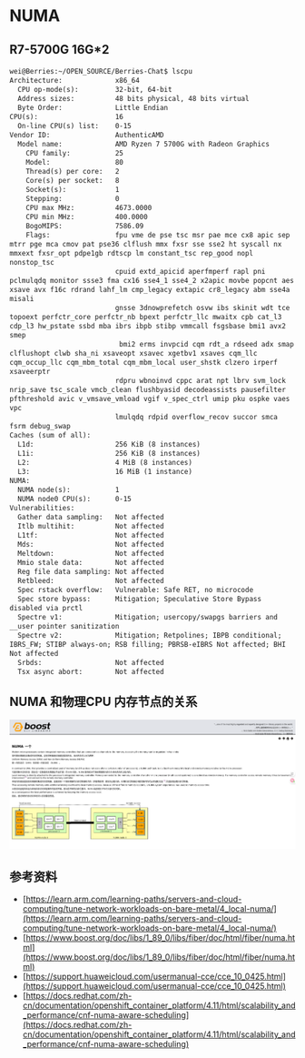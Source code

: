# NUMA


## R7-5700G 16G*2
```shell
wei@Berries:~/OPEN_SOURCE/Berries-Chat$ lscpu 
Architecture:             x86_64
  CPU op-mode(s):         32-bit, 64-bit
  Address sizes:          48 bits physical, 48 bits virtual
  Byte Order:             Little Endian
CPU(s):                   16
  On-line CPU(s) list:    0-15
Vendor ID:                AuthenticAMD
  Model name:             AMD Ryzen 7 5700G with Radeon Graphics
    CPU family:           25
    Model:                80
    Thread(s) per core:   2
    Core(s) per socket:   8
    Socket(s):            1
    Stepping:             0
    CPU max MHz:          4673.0000
    CPU min MHz:          400.0000
    BogoMIPS:             7586.09
    Flags:                fpu vme de pse tsc msr pae mce cx8 apic sep mtrr pge mca cmov pat pse36 clflush mmx fxsr sse sse2 ht syscall nx mmxext fxsr_opt pdpe1gb rdtscp lm constant_tsc rep_good nopl nonstop_tsc 
                          cpuid extd_apicid aperfmperf rapl pni pclmulqdq monitor ssse3 fma cx16 sse4_1 sse4_2 x2apic movbe popcnt aes xsave avx f16c rdrand lahf_lm cmp_legacy extapic cr8_legacy abm sse4a misali
                          gnsse 3dnowprefetch osvw ibs skinit wdt tce topoext perfctr_core perfctr_nb bpext perfctr_llc mwaitx cpb cat_l3 cdp_l3 hw_pstate ssbd mba ibrs ibpb stibp vmmcall fsgsbase bmi1 avx2 smep
                           bmi2 erms invpcid cqm rdt_a rdseed adx smap clflushopt clwb sha_ni xsaveopt xsavec xgetbv1 xsaves cqm_llc cqm_occup_llc cqm_mbm_total cqm_mbm_local user_shstk clzero irperf xsaveerptr 
                          rdpru wbnoinvd cppc arat npt lbrv svm_lock nrip_save tsc_scale vmcb_clean flushbyasid decodeassists pausefilter pfthreshold avic v_vmsave_vmload vgif v_spec_ctrl umip pku ospke vaes vpc
                          lmulqdq rdpid overflow_recov succor smca fsrm debug_swap
Caches (sum of all):      
  L1d:                    256 KiB (8 instances)
  L1i:                    256 KiB (8 instances)
  L2:                     4 MiB (8 instances)
  L3:                     16 MiB (1 instance)
NUMA:                     
  NUMA node(s):           1
  NUMA node0 CPU(s):      0-15
Vulnerabilities:          
  Gather data sampling:   Not affected
  Itlb multihit:          Not affected
  L1tf:                   Not affected
  Mds:                    Not affected
  Meltdown:               Not affected
  Mmio stale data:        Not affected
  Reg file data sampling: Not affected
  Retbleed:               Not affected
  Spec rstack overflow:   Vulnerable: Safe RET, no microcode
  Spec store bypass:      Mitigation; Speculative Store Bypass disabled via prctl
  Spectre v1:             Mitigation; usercopy/swapgs barriers and __user pointer sanitization
  Spectre v2:             Mitigation; Retpolines; IBPB conditional; IBRS_FW; STIBP always-on; RSB filling; PBRSB-eIBRS Not affected; BHI Not affected
  Srbds:                  Not affected
  Tsx async abort:        Not affected

```



## NUMA 和物理CPU 内存节点的关系
![NUMA](./999.IMGS/Screenshot%202025-09-12%20at%2008-03-39%20一个%20---%20NUMA.png)


## 参考资料
- [https://learn.arm.com/learning-paths/servers-and-cloud-computing/tune-network-workloads-on-bare-metal/4_local-numa/](https://learn.arm.com/learning-paths/servers-and-cloud-computing/tune-network-workloads-on-bare-metal/4_local-numa/)
- [https://www.boost.org/doc/libs/1_89_0/libs/fiber/doc/html/fiber/numa.html](https://www.boost.org/doc/libs/1_89_0/libs/fiber/doc/html/fiber/numa.html)
- [https://support.huaweicloud.com/usermanual-cce/cce_10_0425.html](https://support.huaweicloud.com/usermanual-cce/cce_10_0425.html)
- [https://docs.redhat.com/zh-cn/documentation/openshift_container_platform/4.11/html/scalability_and_performance/cnf-numa-aware-scheduling](https://docs.redhat.com/zh-cn/documentation/openshift_container_platform/4.11/html/scalability_and_performance/cnf-numa-aware-scheduling)
